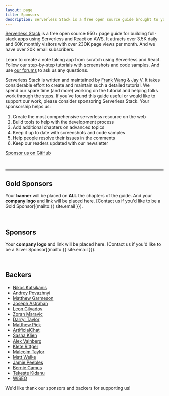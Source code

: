 ```yaml
---
layout: page
title: Sponsors
description: Serverless Stack is a free open source guide brought to you by Frank Wang (@fanjiewang) and Jay V (@jayair) from Anomaly Innovations. Show your support by sponsoring Serverless Stack.
---
```


[Serverless Stack](https://serverless-stack.com) is a free open source 950+ page guide for building full-stack apps using Serverless and React on AWS. It attracts over 3.5K daily and 60K monthly visitors with over 230K page views per month. And we have over 20K email subscribers.

Learn to create a note taking app from scratch using Serverless and React. Follow our step-by-step tutorials with screenshots and code samples. And use [our forums](https://discourse.serverless-stack.com) to ask us any questions.

Serverless Stack is written and maintained by [Frank Wang](https://github.com/fwang) & [Jay V](https://github.com/jayair). It takes considerable effort to create and maintain such a detailed tutorial. We spend our spare time (and more) working on the tutorial and helping folks work through the steps. If you’ve found this guide useful or would like to support our work, please consider sponsoring Serverless Stack. Your sponsorship helps us:

1. Create the most comprehensive serverless resource on the web
2. Build tools to help with the development process
3. Add additional chapters on advanced topics
4. Keep it up to date with screenshots and code samples
5. Help people resolve their issues in the comments
6. Keep our readers updated with our newsletter

<a class="button support" target="_blank" href="{{ site.github_sponsor_url }}">Sponsor us on GitHub</a>

<br />

---

## Gold Sponsors

Your **banner** will be placed on **ALL** the chapters of the guide. And your **company logo** and link will be placed here. [Contact us if you'd like to be a Gold Sponsor](mailto:{{ site.email }}).

<br />

## Sponsors

Your **company logo** and link will be placed here. [Contact us if you'd like to be a Silver Sponsor](mailto:{{ site.email }}).

<br />

## Backers

- [Nikos Katsikanis](http://quantumjs.com/)
- [Andrey Povazhnyi](https://www.tradingview.com)
- [Matthew Garmeson](https://www.patreon.com/user/creators?u=8250522)
- [Joseph Astrahan](https://poolservice123.com)
- [Leon Gilyadov](https://www.linkedin.com/in/leongilyadov/)
- [Zoran Maravic](https://www.patreon.com/user/creators?u=10942419)
- [Darryl Taylor](http://www.reversetelephonedirectoryinfo.com/)
- [Matthew Pick](https://www.patreon.com/user?u=12157649)
- [ArtificialChat](https://twitter.com/artificialchat)
- [Sasha Klien](https://sashafklein.com)
- [Alex Vainberg](https://www.youtube.com/arooly)
- [Klete Rittger](https://www.patreon.com/user/creators?u=14067972)
- [Malcolm Taylor](https://www.patreon.com/user/creators?u=17550173)
- [Matt Welke](https://mattwelke.com)
- [Jamie Peebles](https://www.patreon.com/user/creators?u=19140426)
- [Bernie Camus](https://www.lernard.com)
- [Tekeste Kidanu](https://cleanmock.com)
- [WiSEO](https://www.whatisseo.com)


We'd like thank our sponsors and backers for supporting us!
